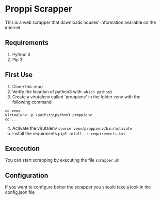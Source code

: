 # Proppi Scrapper
This is a web scrapper that downloads houses' information available on the internet

## Requirements
1) Python 3
2) Pip 3

## First Use
1) Clone this repo
2) Verify the location of python3 with:
`which python3`
3) Create a virutalenv called 'proppienv' in the folder venv with the following command
```
cd venv
virtualenv -p \path\to\python3 proppienv
cd ..
```
4) Activate the virutalenv
`source venv/proppienv/bin/activate`
5) Install the requirments
`pip3 intall -r requirements.txt`

## Excecution
You can start scrapping by executing the file `scrapper.sh`

## Configuration
If you want to configure better the scrapper you should take a look in the config.json file